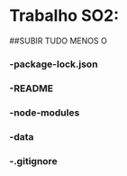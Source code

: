 # Trabalho SO2:


##SUBIR TUDO MENOS O 

### -package-lock.json
### -README
### -node-modules
### -data
### -.gitignore
